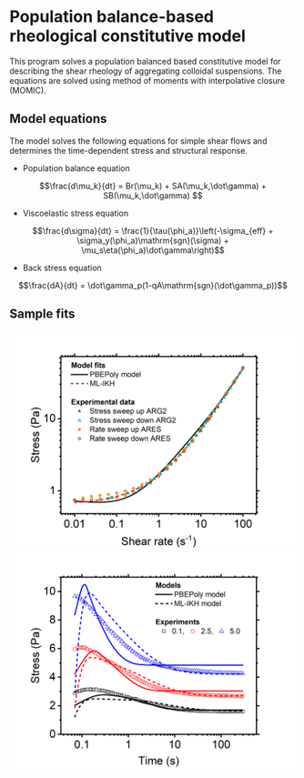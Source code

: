 # Population balance-based rheological constitutive model
This program solves a population balanced based constitutive model for
describing the shear rheology of aggregating colloidal suspensions. The
equations are solved using method of moments with interpolative closure (MOMIC).

## Model equations
The model solves the following equations for simple shear flows and determines
the time-dependent stress and structural response.

* Population balance equation
```math
\frac{d\mu_k}{dt} = Br(\mu_k) + SA(\mu_k,\dot\gamma) + SB(\mu_k,\dot\gamma) 
```

* Viscoelastic stress equation
```math
\frac{d\sigma}{dt} = \frac{1}{\tau(\phi_a)}\left(-\sigma_{eff} +
\sigma_y(\phi_a)\mathrm{sgn}(\sigma) + \mu_s\eta(\phi_a)\dot\gamma\right)
```
* Back stress equation
```math
\frac{dA}{dt} = \dot\gamma_p(1-qA\mathrm{sgn}(\dot\gamma_p))
```

## Sample fits
![Flow curve (Data from Wei et al. (2018))](figures/Weietal_Flowcurve.png)
![Transient step down in shear rate (Data from Wei et al. (2018)](figures/Weietal_transient_fits.png)